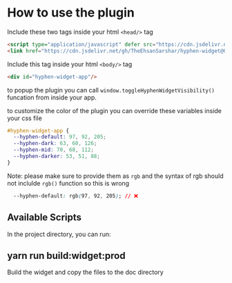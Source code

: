 # How to use the plugin

Include these two tags inside your html `<head/>` tag

```html
<script type="application/javascript" defer src="https://cdn.jsdelivr.net/gh/TheEhsanSarshar/hyphen-widget@0.1.1/doc/hyphen-widget.js"/>
<link href="https://cdn.jsdelivr.net/gh/TheEhsanSarshar/hyphen-widget@0.1.1/doc/main.css" rel="stylesheet" />
```
Include this tag inside your html `<body/>` tag
```html
<div id="hyphen-widget-app"/>
```

to popup the plugin you can call `window.toggleHyphenWidgetVisibility()` funcation from inside your app.

to customize the color of the plugin
you can override these variables inside your css file
```css
#hyphen-widget-app {
  --hyphen-default: 97, 92, 205;
  --hyphen-dark: 63, 60, 126;
  --hyphen-mid: 70, 68, 112;
  --hyphen-darker: 53, 51, 88;
}
```
Note: please make sure to provide them as `rgb` and the syntax of rgb should not inclulde `rgb()` function
so this is wrong
```css
  --hyphen-default: rgb(97, 92, 205); // ❌
```


## Available Scripts

In the project directory, you can run:

## yarn run build:widget:prod
Build the widget and copy the files to the doc directory
